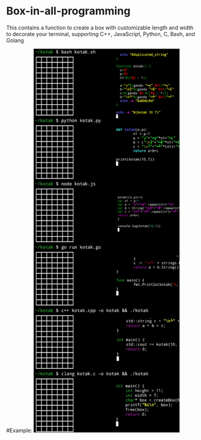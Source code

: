 # Box-in-all-programming
This contains a function to create a box with customizable length and width to decorate your terminal, supporting C++, JavaScript, Python, C, Bash, and Golang

#Example:
![kotak](https://raw.githubusercontent.com/hazmi-101/Box-in-all-programming/main/1.jpg)
